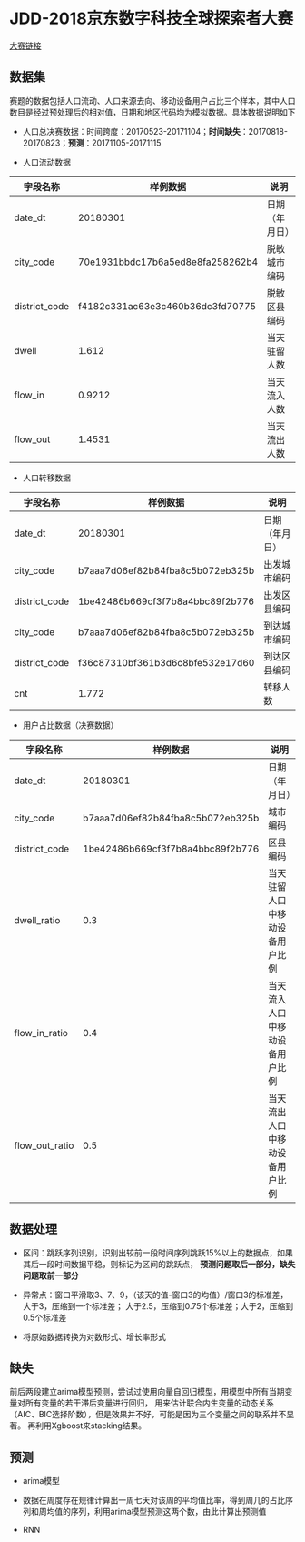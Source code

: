 # JDD-2018京东数字科技全球探索者大赛
[大赛链接](https://jdder.jd.com/index/jddDetail?matchId=3dca1a91ad2a4a6da201f125ede9601a)
## 数据集
赛题的数据包括人口流动、人口来源去向、移动设备用户占比三个样本，其中人口数目是经过预处理后的相对值，日期和地区代码均为模拟数据。具体数据说明如下


- 人口总决赛数据：时间跨度：20170523-20171104；**时间缺失**：20170818-20170823；**预测**：20171105-20171115

- 人口流动数据

| 字段名称 | 	样例数据 | 说明 |
| ------ | ------ | ------ |
| date_dt | 20180301 | 日期（年月日） |
| city_code | 70e1931bbdc17b6a5ed8e8fa258262b4 | 脱敏城市编码 |
| district_code | f4182c331ac63e3c460b36dc3fd70775 | 脱敏区县编码 |
| dwell | 1.612 | 当天驻留人数 |
| flow_in | 0.9212 | 当天流入人数 |
| flow_out | 1.4531 | 当天流出人数 |


- 人口转移数据

| 字段名称 | 	样例数据 | 说明 |
| ------ | ------ | ------ |
| date_dt | 20180301 | 日期（年月日） |
| city_code | b7aaa7d06ef82b84fba8c5b072eb325b | 出发城市编码 |
| district_code | 1be42486b669cf3f7b8a4bbc89f2b776 | 出发区县编码 |
| city_code | b7aaa7d06ef82b84fba8c5b072eb325b | 到达城市编码 |
| district_code | f36c87310bf361b3d6c8bfe532e17d60 | 到达区县编码 |
| cnt | 1.772 | 转移人数 |


- 用户占比数据（决赛数据）

| 字段名称 | 	样例数据 | 说明 |
| ------ | ------ | ------ |
| date_dt | 20180301 | 日期（年月日） |
| city_code | b7aaa7d06ef82b84fba8c5b072eb325b | 城市编码 |
| district_code | 1be42486b669cf3f7b8a4bbc89f2b776 | 区县编码 |
| dwell_ratio | 0.3 | 当天驻留人口中移动设备用户比例 |
| flow_in_ratio | 0.4 | 当天流入人口中移动设备用户比例 |
| flow_out_ratio | 0.5 | 当天流出人口中移动设备用户比例 |

## 数据处理
- 区间：跳跃序列识别，识别出较前一段时间序列跳跃15%以上的数据点，如果其后一段时间数据平稳，则标记为区间的跳跃点，
**预测问题取后一部分，缺失问题取前一部分**


- 异常点：窗口平滑取3、7、9，（该天的值-窗口3的均值）/窗口3的标准差，大于3，压缩到一个标准差；
大于2.5，压缩到0.75个标准差；大于2，压缩到0.5个标准差

- 将原始数据转换为对数形式、增长率形式


## 缺失

前后两段建立arima模型预测，尝试过使用向量自回归模型，用模型中所有当期变量对所有变量的若干滞后变量进行回归，
用来估计联合内生变量的动态关系（AIC、BIC选择阶数），但是效果并不好，可能是因为三个变量之间的联系并不显著。
再利用Xgboost来stacking结果。


## 预测

- arima模型

- 数据在周度存在规律计算出一周七天对该周的平均值比率，得到周几的占比序列和周均值的序列，利用arima模型预测这两个数，由此计算出预测值

- RNN





